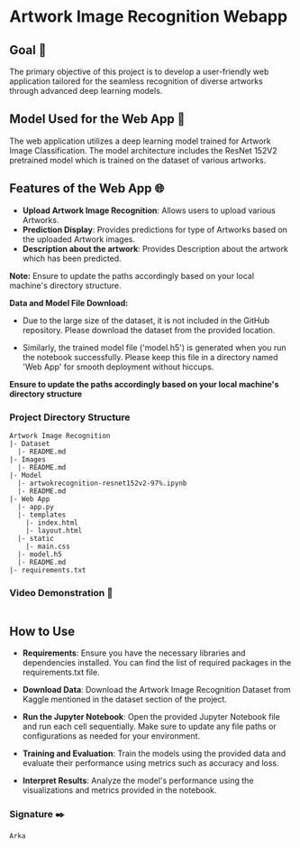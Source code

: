 # Artwork Image Recognition Webapp

## Goal 🎯

The primary objective of this project is to develop a user-friendly web application tailored for the seamless recognition of diverse artworks through advanced deep learning models.

## Model Used for the Web App 🧮

The web application utilizes a deep learning model trained for Artwork Image Classification. The model architecture includes the ResNet 152V2 pretrained model which is trained on the dataset of various artworks.

## Features of the Web App 🌐

- **Upload Artwork Image Recognition**: Allows users to upload various Artworks.
- **Prediction Display**: Provides predictions for type of Artworks based on the uploaded Artwork images.
- **Description about the artwork**: Provides Description about the artwork which has been predicted.

**Note:** Ensure to update the paths accordingly based on your local machine's directory structure.

**Data and Model File Download:**

- Due to the large size of the dataset, it is not included in the GitHub repository. Please download the dataset from the provided location. 

- Similarly, the trained model file ('model.h5') is generated when you run the notebook successfully. Please keep this file in a directory named 'Web App' for smooth deployment without hiccups.

**Ensure to update the paths accordingly based on your local machine's directory structure**

### Project Directory Structure

```
Artwork Image Recognition
|- Dataset
  |- README.md
|- Images
  |- README.md
|- Model
  |- artwokrecognition-resnet152v2-97%.ipynb
  |- README.md
|- Web App
  |- app.py
  |- templates
    |- index.html
    |- layout.html
  |- static
    |- main.css
  |- model.h5
  |- README.md
|- requirements.txt
```
### Video Demonstration 🎥
[![]()](https://github.com/ArkaDutta-Maker/DL-Simplified/assets/52216225/a3799586-d42b-4a7d-956e-9cdb0c8bac23)

## How to Use

- **Requirements**: Ensure you have the necessary libraries and dependencies installed. You can find the list of required packages in the requirements.txt file.

- **Download Data**: Download the Artwork Image Recognition Dataset from Kaggle mentioned in the dataset section of the project.

- **Run the Jupyter Notebook**: Open the provided Jupyter Notebook file and run each cell sequentially. Make sure to update any file paths or configurations as needed for your environment.

- **Training and Evaluation**: Train the models using the provided data and evaluate their performance using metrics such as accuracy and loss.

- **Interpret Results**: Analyze the model's performance using the visualizations and metrics provided in the notebook.

### Signature ✒️

`Arka`

